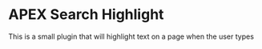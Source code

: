 # APEX Search Highlight
 This is a small plugin that will highlight text on a page when the user types
